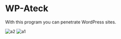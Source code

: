 # WP-Ateck
With this program you can penetrate WordPress sites.

![a2](https://github.com/ERO-HACK/WP-Ateck/assets/72475141/20b3e1ba-db0e-4a69-b301-52159f05bc16)   ![a1](https://github.com/ERO-HACK/WP-Ateck/assets/72475141/b1019225-d3f0-4806-8e5b-2cb1203c0521)


